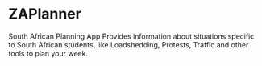 # ZAPlanner
South African Planning App 
Provides information about situations specific to South African students, like Loadshedding, Protests, Traffic and other tools to plan your week.
